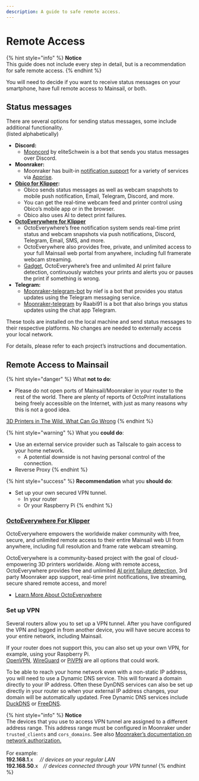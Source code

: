 ```yaml
---
description: A guide to safe remote access.
---
```


# Remote Access

{% hint style="info" %}
**Notice**\
This guide does not include every step in detail, but is a recommendation for safe remote access.
{% endhint %}

You will need to decide if you want to receive status messages on your smartphone, have full remote access to Mainsail, or both.

## &#x20;Status messages <a href="#status-messages" id="status-messages"></a>

There are several options for sending status messages, some include additional functionality.\
(listed alphabetically)

* **Discord:**
  * [Mooncord](https://github.com/eliteSchwein/mooncord) by eliteSchwein is a bot that sends you status messages over Discord.
* **Moonraker:**
  * Moonraker has built-in [notification support](https://moonraker.readthedocs.io/en/latest/configuration/#notifier) for a variety of services via [Apprise](https://github.com/caronc/apprise).
* [**Obico for Klipper**](https://obico.io/docs/user-guides/klipper-setup/)**:**
  * Obico sends status messages as well as webcam snapshots to mobile push notification, Email, Telegram, Discord, and more.
  * You can get the real-time webcam feed and printer control using Obico’s mobile app or in the browser.
  * Obico also uses AI to detect print failures.
* ****[**OctoEverywhere for Klipper**](https://octoeverywhere.com/?source=mainsail\_docs)****
  * OctoEverywhere’s free notification system sends real-time print status and webcam snapshots via push notifications, Discord, Telegram, Email, SMS, and more.
  * OctoEverywhere also provides free, private, and unlimited access to your full Mainsail web portal from anywhere, including full framerate webcam streaming.
  * [Gadget](https://octoeverywhere.com/gadget?source=mainsail\_docs), OctoEverywhere’s free and unlimited AI print failure detection, continuously watches your prints and alerts you or pauses the print if something is wrong.
* **Telegram:**
  * [Moonraker-telegram-bot](https://github.com/nlef/moonraker-telegram-bot) by nlef is a bot that provides you status updates using the Telegram messaging service.
  * [Moonraker-telegram](https://github.com/Raabi91/moonraker-telegram) by Raabi91 is a bot that also brings you status updates using the chat app Telegram.

These tools are installed on the local machine and send status messages to their respective platforms. No changes are needed to externally access your local network.

For details, please refer to each project’s instructions and documentation.

## Remote Access to Mainsail <a href="#remote-access-to-mainsail" id="remote-access-to-mainsail"></a>

{% hint style="danger" %}
What **not to do**:

* Please do not open ports of Mainsail/Moonraker in your router to the rest of the world. There are plenty of reports of OctoPrint installations being freely accessible on the Internet, with just as many reasons why this is not a good idea.

[3D Printers in The Wild, What Can Go Wrong](https://isc.sans.edu/forums/diary/3D+Printers+in+The+Wild+What+Can+Go+Wrong/24044/)
{% endhint %}

{% hint style="warning" %}
What you **could do**:

* Use an external service provider such as Tailscale to gain access to your home network.
  * A potential downside is not having personal control of the connection.
* Reverse Proxy
{% endhint %}

{% hint style="success" %}
**Recommendation** what you **should do**:

* Set up your own secured VPN tunnel.
  * In your router
  * Or your Raspberry Pi
{% endhint %}

### [OctoEverywhere For Klipper](https://octoeverywhere.com/?source=mainsail\_docs\_remote)

OctoEverywhere empowers the worldwide maker community with free, secure, and unlimited remote access to their entire Mainsail web UI from anywhere, including full resolution and frame rate webcam streaming.

OctoEverywhere is a community-based project with the goal of cloud-empowering 3D printers worldwide. Along with remote access, OctoEverywhere provides free and unlimited [AI print failure detection,](https://octoeverywhere.com/gadget?source=mainsail\_docs\_remote) 3rd party Moonraker app support, real-time print notifications, live streaming, secure shared remote access, and more!

* [Learn More About OctoEverywhere](https://octoeverywhere.com/?source=mainsail\_docs\_remote)

### Set up VPN <a href="#set-up-vpn" id="set-up-vpn"></a>

Several routers allow you to set up a VPN tunnel. After you have configured the VPN and logged in from another device, you will have secure access to your entire network, including Mainsail.

If your router does not support this, you can also set up your own VPN, for example, using your Raspberry Pi.\
[OpenVPN](https://openvpn.net/), [WireGuard](https://www.wireguard.com/) or [PiVPN](https://www.pivpn.io/) are all options that could work.

To be able to reach your home network even with a non-static IP address, you will need to use a Dynamic DNS service. This will forward a domain directly to your IP address. Often these DynDNS services can also be set up directly in your router so when your external IP address changes, your domain will be automatically updated. Free Dynamic DNS services include [DuckDNS](https://www.duckdns.org) or [FreeDNS](https://freedns.afraid.org/).

{% hint style="info" %}
**Notice**\
The devices that you use to access VPN tunnel are assigned to a different address range. This address range must be configured in Moonraker under `trusted_clients` and `cors_domains`. See also [Moonraker’s documentation on network authorization.](https://moonraker.readthedocs.io/en/latest/configuration/#authorization)\
\
For example:\
**192.168.1**.x     _// devices on your regular LAN_\
**192.168.50**.x _// devices connected through your VPN tunnel_
{% endhint %}
